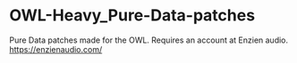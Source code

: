 # OWL-Heavy_Pure-Data-patches
Pure Data patches made for the OWL. Requires an account at Enzien audio. https://enzienaudio.com/
